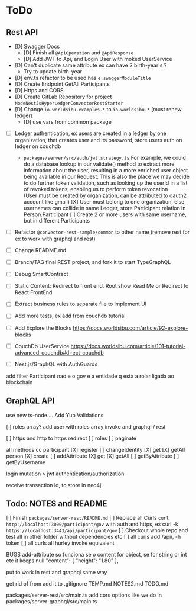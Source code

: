 # ToDo

## Rest API

- [D] Swagger Docs
  - [D] Finish all `@ApiOperation` and `@ApiResponse`
  - [D] Add JWT to Api, and Login User with moked UserService
- [D] Can't duplicate same attribute ex can have 2 birth-year's ?
  - Try to update birth-year
- [D] env.ts refactor to be used has `e.swaggerModuleTitle`
- [D] Create Endpoint GetAll Participants
- [D] Https and CORS
- [D] Create GitLab Repository for project `NodeNestJsHyperLedgerConvectorRestStarter`
- [D] Change `io.worldsibu.examples.*` to `io.worldsibu.*` (must renew ledger)
  - [D] use vars from common package
- [ ] Ledger authentication, ex users are created in a ledger by one organization, that creates user and its password, store users auth on ledger on couchdb
  - `packages/server/src/auth/jwt.strategy.ts` For example, we could do a database lookup in our validate() method to extract more information about the user, resulting in a more enriched user object being available in our Request. This is also the place we may decide to do further token validation, such as looking up the userId in a list of revoked tokens, enabling us to perform token revocation  
  (User must be created by organization, can be attributed to oauth2 account like gmail)
  [X] User must belong to one organization, else usernames can collide in same Ledger, store Participant relation in Person.Participant
    [ ] Create 2 or more users with same username, but in different Participants

- [ ] Refactor `@convector-rest-sample/common` to other name (remove rest for ex to work with graphql and rest)
- [ ] Change README.md
- [ ] Branch/TAG final REST project, and fork it to start TypeGraphQL

- [ ] Debug SmartContract
- [ ] Static Content: Redirect to front end. Root show Read Me or Redirect to React FrontEnd
- [ ] Extract business rules to separate file to implement UI
- [ ] Add more tests, ex add from couchdb tutorial
- [ ] Add Explore the Blocks <https://docs.worldsibu.com/article/92-explore-blocks>
- [ ] CouchDb UserService <https://docs.worldsibu.com/article/101-tutorial-advanced-couchdb#direct-couchdb>
- [ ] Nest.js/GraphQL with AuthGuards

add filter Participant
nao e o gov e a entidade q esta a rolar ligada ao blockchain

## GraphQL API

use new ts-node....
Add Yup Validations

[ ] roles array?
  add user with roles array
  invoke and graphql / rest

[ ] https and http to https redirect
[ ] roles
[ ] paginate

all methods cc
  participant
    [X] register
    [ ] changeIdentity
    [X] get
    [X] getAll
  person
    [X] create
    [ ] addAttribute
    [X] get
    [X] getAll
    [ ] getByAttribute
    [ ] getByUsername
  
login mutation > jwt
authentication/authorization

receive transaction id, to store in neo4j

## Todo: NOTES and README

[ ] Finish `packages/server-rest/README.md`
[ ] Replace all Curls `curl http://localhost:3000/participant/gov` with auth and https, ex curl -k `https://localhost:3443/api/participant/gov`
[ ] Checkout whole repo and test all in other folder without dependencies etc
[ ] all curls add /api/, -h token 
[ ] all curls all hurley invoke equivalent

BUGS
add-attribute so funciona se o content for object, se for string or int etc it keeps null
      "content": {
        "height": "1.80"
      },

put to work in rest and graphql same way


get rid of from add it to .gitignore
TEMP.md
NOTES2.md
TODO.md


packages/server-rest/src/main.ts
add cors options like we do in 
packages/server-graphql/src/main.ts
